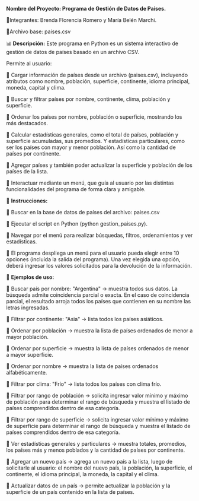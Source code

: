 **Nombre del Proyecto: Programa de Gestión de Datos de Países.**

🔽Integrantes: Brenda Florencia Romero y María Belén Marchi.

🔽Archivo base: paises.csv

📊 **Descripción:**
Este programa en Python es un sistema interactivo de gestión de datos de países basado en un archivo CSV. 

Permite al usuario:

🔹 Cargar información de países desde un archivo (paises.csv), incluyendo atributos como nombre, población, superficie, continente, idioma principal, moneda, capital y clima.

🔹 Buscar y filtrar países por nombre, continente, clima, población y superficie.

🔹 Ordenar los países por nombre, población o superficie, mostrando los más destacados.

🔹 Calcular estadísticas generales, como el total de países, población y superficie acumuladas, sus promedios. Y estadísticas particulares, como ser los países con mayor y menor población. Así como la cantidad de países por continente.

🔹 Agregar países y también poder actualizar la superficie y población de los países de la lista.

🔹 Interactuar mediante un menú, que guía al usuario por las distintas funcionalidades del programa de forma clara y amigable.

🔧 **Instrucciones:**

🔹 Buscar en la base de datos de países del archivo: paises.csv

🔹 Ejecutar el script en Python (python gestion_paises.py).

🔹 Navegar por el menú para realizar búsquedas, filtros, ordenamientos y ver estadísticas.

🔹 El programa despliega un menú para el usuario pueda elegir entre 10 opciones (incluída la salida del programa). Una vez elegida una opción, deberá ingresar los valores solicitados para la devolución de la información.

📌 **Ejemplos de uso:**

🔹 Buscar país por nombre: "Argentina" → muestra todos sus datos. La búsqueda admite coincidencia parcial o exacta. En el caso de coincidencia parcial, el resultado arroja todos los países que contienen en su nombre las letras ingresadas.

🔹 Filtrar por continente: "Asia" → lista todos los países asiáticos.

🔹 Ordenar por población → muestra la lista de países ordenados de menor a mayor población.

🔹 Ordenar por superficie → muestra la lista de países ordenados de menor a mayor superficie.

🔹 Ordenar por nombre → muestra la lista de países ordenados alfabéticamente.

🔹 Filtrar por clima: "Frío" → lista todos los países con clima frío.

🔹 Filtrar por rango de población → solicita ingresar valor mínimo y máximo de población para determinar el rango de búsqueda y muestra el listado de países comprendidos dentro de esa categoría.

🔹 Filtrar por rango de superficie → solicita ingresar valor mínimo y máximo de superficie para determinar el rango de búsqueda y muestra el listado de países comprendidos dentro de esa categoría.

🔹 Ver estadísticas generales y particulares → muestra totales, promedios, los países más y menos poblados y la cantidad de países por continente.

🔹 Agregar un nuevo país → agrega un nuevo país a la lista, luego de solicitarle al usuario: el nombre del nuevo país, la población, la superficie, el continente, el idioma principal, la moneda, la capital y el clima.

🔹 Actualizar datos de un país → permite actualizar la población y la superficie de un país contenido en la lista de países.

